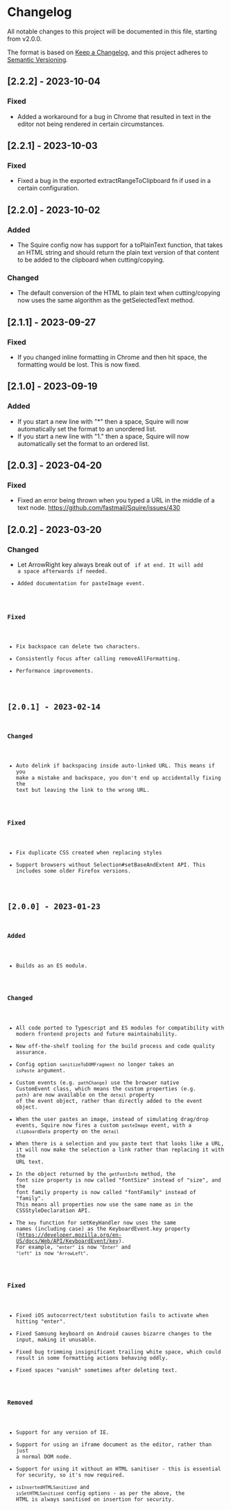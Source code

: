 # Changelog

All notable changes to this project will be documented in this file, starting from v2.0.0.

The format is based on [Keep a Changelog](https://keepachangelog.com/en/1.0.0/), and this project adheres to [Semantic Versioning](https://semver.org/spec/v2.0.0.html).

## [2.2.2] - 2023-10-04

### Fixed

-   Added a workaround for a bug in Chrome that resulted in text in the editor
    not being rendered in certain circumstances.

## [2.2.1] - 2023-10-03

### Fixed

-   Fixed a bug in the exported extractRangeToClipboard fn if used in a certain
    configuration.

## [2.2.0] - 2023-10-02

### Added

-   The Squire config now has support for a toPlainText function, that takes an
    HTML string and should return the plain text version of that content to be
    added to the clipboard when cutting/copying.

### Changed

-   The default conversion of the HTML to plain text when cutting/copying now
    uses the same algorithm as the getSelectedText method.

## [2.1.1] - 2023-09-27

### Fixed

-   If you changed inline formatting in Chrome and then hit space, the formatting
    would be lost. This is now fixed.

## [2.1.0] - 2023-09-19

### Added

-   If you start a new line with "\*" then a space, Squire will now automatically
    set the format to an unordered list.
-   If you start a new line with "1." then a space, Squire will now automatically
    set the format to an ordered list.

## [2.0.3] - 2023-04-20

### Fixed

-   Fixed an error being thrown when you typed a URL in the middle of a text
    node. https://github.com/fastmail/Squire/issues/430

## [2.0.2] - 2023-03-20

### Changed

-   Let ArrowRight key always break out of <code> if at end. It will add a
    space afterwards if needed.
-   Added documentation for pasteImage event.

### Fixed

-   Fix backspace can delete two characters.
-   Consistently focus after calling removeAllFormatting.
-   Performance improvements.

## [2.0.1] - 2023-02-14

### Changed

-   Auto delink if backspacing inside auto-linked URL. This means if you make a
    mistake and backspace, you don't end up accidentally fixing the text but
    leaving the link to the wrong URL.

### Fixed

-   Fix duplicate CSS created when replacing styles
-   Support browsers without Selection#setBaseAndExtent API. This includes some
    older Firefox versions.

## [2.0.0] - 2023-01-23

### Added

-   Builds as an ES module.

### Changed

-   All code ported to Typescript and ES modules for compatibility with modern
    frontend projects and future maintainability.
-   New off-the-shelf tooling for the build process and code quality assurance.
-   Config option `sanitizeToDOMFragment` no longer takes an `isPaste`
    argument.
-   Custom events (e.g. `pathChange`) use the browser native CustomEvent class,
    which means the custom properties (e.g. `path`) are now available on the
    `detail` property of the event object, rather than directly added to the
    event object.
-   When the user pastes an image, instead of simulating drag/drop events,
    Squire now fires a custom `pasteImage` event, with a `clipboardData`
    property on the `detail`
-   When there is a selection and you paste text that looks like a URL, it will
    now make the selection a link rather than replacing it with the URL text.
-   In the object returned by the `getFontInfo` method, the font size property
    is now called "fontSize" instead of "size", and the font family property is
    now called "fontFamily" instead of "family". This means all properties now
    use the same name as in the CSSStyleDeclaration API.
-   The `key` function for setKeyHandler now uses the same names
    (including case) as the KeyboardEvent.key property
    (https://developer.mozilla.org/en-US/docs/Web/API/KeyboardEvent/key).
    For example, `"enter"` is now `"Enter"` and `"left"` is now `"ArrowLeft"`.

### Fixed

-   Fixed iOS autocorrect/text substitution fails to activate when hitting
    "enter".
-   Fixed Samsung keyboard on Android causes bizarre changes to the input,
    making it unusable.
-   Fixed bug trimming insignificant trailing white space, which could result
    in some formatting actions behaving oddly.
-   Fixed spaces "vanish" sometimes after deleting text.

### Removed

-   Support for any version of IE.
-   Support for using an iframe document as the editor, rather than just a
    normal DOM node.
-   Support for using it without an HTML sanitiser - this is essential for
    security, so it's now required.
-   `isInsertedHTMLSanitized` and `isSetHTMLSanitized` config options - as per
    the above, the HTML is always sanitised on insertion for security.
